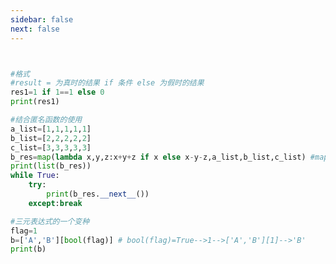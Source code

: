 ```yaml
---
sidebar: false
next: false
---
```

<BlogInfo/>






```python


#格式
#result = 为真时的结果 if 条件 else 为假时的结果
res1=1 if 1==1 else 0
print(res1)

#结合匿名函数的使用
a_list=[1,1,1,1,1]
b_list=[2,2,2,2,2]
c_list=[3,3,3,3,3]
b_res=map(lambda x,y,z:x+y+z if x else x-y-z,a_list,b_list,c_list) #map函数的返回值是一个可迭代的对象
print(list(b_res))
while True:
    try:
        print(b_res.__next__())
    except:break

#三元表达式的一个变种
flag=1
b=['A','B'][bool(flag)] # bool(flag)=True-->1-->['A','B'][1]-->'B'
print(b)

```






<ActionBox />
        
<style>#top-box {margin-top:0.5rem!important;}</style>